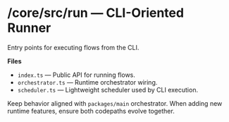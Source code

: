 # /core/src/run — CLI-Oriented Runner

Entry points for executing flows from the CLI.

**Files**
- `index.ts` — Public API for running flows.
- `orchestrator.ts` — Runtime orchestrator wiring.
- `scheduler.ts` — Lightweight scheduler used by CLI execution.

Keep behavior aligned with `packages/main` orchestrator. When adding new runtime
features, ensure both codepaths evolve together.
